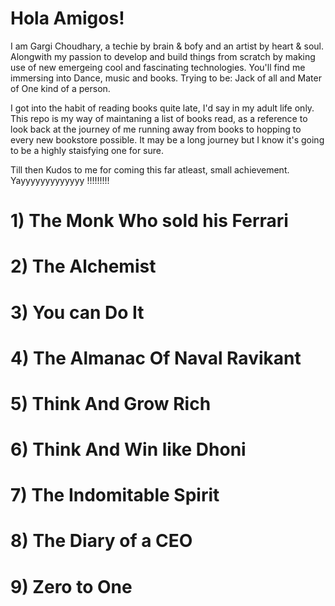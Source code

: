 # Hola Amigos! 

I am Gargi Choudhary, a techie by brain & bofy and an artist by heart & soul.
Alongwith my passion to develop and build things from scratch by making use of new emergeing cool and fascinating technologies. You'll find me immersing into Dance, music and books. Trying to be: Jack of all and Mater of One kind of a person.

I got into the habit of reading books quite late, I'd say in my adult life only. This repo is my way of maintaning a list of books read, as a reference to look back at the journey of me running away from books to hopping to every new bookstore possible. It may be a long journey but I know it's going to be a highly staisfying one for sure. 

Till then Kudos to me for coming this far atleast, small achievement. Yayyyyyyyyyyyyy !!!!!!!!!

# 1) The Monk Who sold his Ferrari
# 2) The Alchemist
# 3) You can Do It
# 4) The Almanac Of Naval Ravikant
# 5) Think And Grow Rich
# 6) Think And Win like Dhoni
# 7) The Indomitable Spirit
# 8) The Diary of a CEO
# 9) Zero to One



